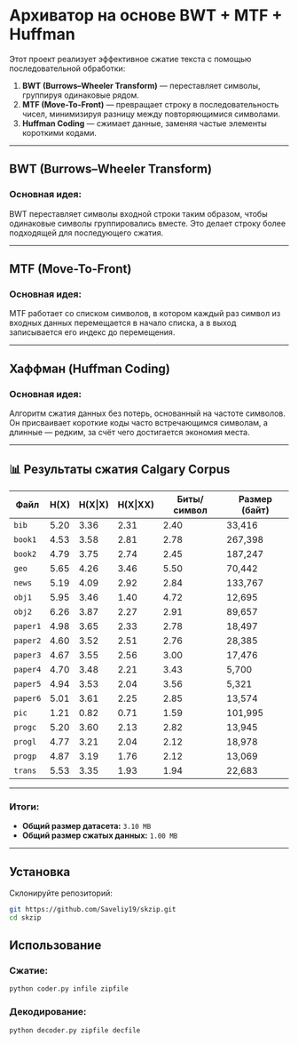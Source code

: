 
# Архиватор на основе BWT + MTF + Huffman

Этот проект реализует эффективное сжатие текста с помощью последовательной обработки:

1. **BWT (Burrows–Wheeler Transform)** — переставляет символы, группируя одинаковые рядом.
2. **MTF (Move-To-Front)** — превращает строку в последовательность чисел, минимизируя разницу между повторяющимися символами.
3. **Huffman Coding** — сжимает данные, заменяя частые элементы короткими кодами.

---

## BWT (Burrows–Wheeler Transform)

### Основная идея:
BWT переставляет символы входной строки таким образом, чтобы одинаковые символы группировались вместе. Это делает строку более подходящей для последующего сжатия.

---

## MTF (Move-To-Front)

### Основная идея:
MTF работает со списком символов, в котором каждый раз символ из входных данных перемещается в начало списка, а в выход записывается его индекс до перемещения.

---

## Хаффман (Huffman Coding)

### Основная идея:
Алгоритм сжатия данных без потерь, основанный на частоте символов. Он присваивает короткие коды часто встречающимся символам, а длинные — редким, за счёт чего достигается экономия места.

---

## 📊 Результаты сжатия Calgary Corpus

| Файл     | H(X) | H(X\|X) | H(X\|XX) | Биты/символ | Размер (байт) |
|----------|------|---------|----------|--------------|----------------|
| `bib`    | 5.20 | 3.36    | 2.31     | 2.40         | 33,416         |
| `book1`  | 4.53 | 3.58    | 2.81     | 2.78         | 267,398        |
| `book2`  | 4.79 | 3.75    | 2.74     | 2.45         | 187,247        |
| `geo`    | 5.65 | 4.26    | 3.46     | 5.50         | 70,442         |
| `news`   | 5.19 | 4.09    | 2.92     | 2.84         | 133,767        |
| `obj1`   | 5.95 | 3.46    | 1.40     | 4.72         | 12,695         |
| `obj2`   | 6.26 | 3.87    | 2.27     | 2.91         | 89,657         |
| `paper1` | 4.98 | 3.65    | 2.33     | 2.78         | 18,497         |
| `paper2` | 4.60 | 3.52    | 2.51     | 2.76         | 28,385         |
| `paper3` | 4.67 | 3.55    | 2.56     | 3.00         | 17,476         |
| `paper4` | 4.70 | 3.48    | 2.21     | 3.43         | 5,700          |
| `paper5` | 4.94 | 3.53    | 2.04     | 3.56         | 5,321          |
| `paper6` | 5.01 | 3.61    | 2.25     | 2.85         | 13,574         |
| `pic`    | 1.21 | 0.82    | 0.71     | 1.59         | 101,995        |
| `progc`  | 5.20 | 3.60    | 2.13     | 2.82         | 13,945         |
| `progl`  | 4.77 | 3.21    | 2.04     | 2.12         | 18,978         |
| `progp`  | 4.87 | 3.19    | 1.76     | 2.12         | 13,069         |
| `trans`  | 5.53 | 3.35    | 1.93     | 1.94         | 22,683         |

---

### Итоги:
- **Общий размер датасета:** `3.10 MB`
- **Общий размер сжатых данных:** `1.00 MB`

---

## Установка

Склонируйте репозиторий:

```bash
git https://github.com/Saveliy19/skzip.git
cd skzip
```


## Использование

### Сжатие:
```bash
python coder.py infile zipfile
```

### Декодирование:
```bash
python decoder.py zipfile decfile
```